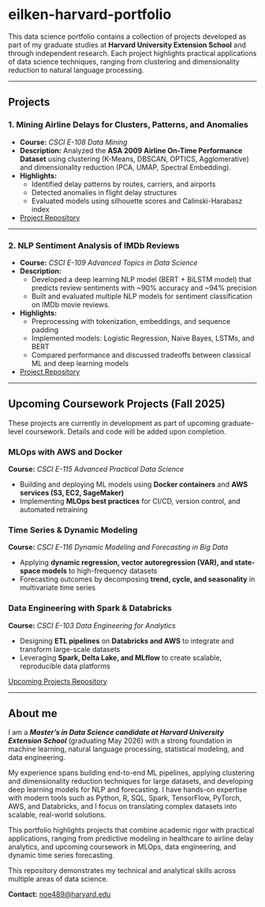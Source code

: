 # eilken-harvard-portfolio

This data science portfolio contains a collection of projects developed as part of my graduate studies at **Harvard University Extension School** and through independent research. Each project highlights practical applications of data science techniques, ranging from clustering and dimensionality reduction to natural language processing.

---

## Projects

### 1. Mining Airline Delays for Clusters, Patterns, and Anomalies
- **Course:** *CSCI E-108 Data Mining*  
- **Description:** Analyzed the **ASA 2009 Airline On-Time Performance Dataset** using clustering (K-Means, DBSCAN, OPTICS, Agglomerative) and dimensionality reduction (PCA, UMAP, Spectral Embedding).  
- **Highlights:**
  - Identified delay patterns by routes, carriers, and airports  
  - Detected anomalies in flight delay structures  
  - Evaluated models using silhouette scores and Calinski-Harabasz index  
- [Project Repository](./data_mining_airline_delays_project)

---

### 2. NLP Sentiment Analysis of IMDb Reviews
- **Course:** *CSCI E-109 Advanced Topics in Data Science*  
- **Description:**
  - Developed a deep learning NLP model (BERT + BiLSTM model) that predicts review sentiments with ~90% accuracy and ~94% precision
  - Built and evaluated multiple NLP models for sentiment classification on IMDb movie reviews.  
- **Highlights:**
  - Preprocessing with tokenization, embeddings, and sequence padding  
  - Implemented models: Logistic Regression, Naive Bayes, LSTMs, and BERT  
  - Compared performance and discussed tradeoffs between classical ML and deep learning models  
- [Project Repository](./nlp_sentiment_analysis_project)

---

## Upcoming Coursework Projects (Fall 2025)  

These projects are currently in development as part of upcoming graduate-level coursework. Details and code will be added upon completion.  

### MLOps with AWS and Docker  
**Course:** *CSCI E-115 Advanced Practical Data Science*  
- Building and deploying ML models using **Docker containers** and **AWS services (S3, EC2, SageMaker)**  
- Implementing **MLOps best practices** for CI/CD, version control, and automated retraining  

### Time Series & Dynamic Modeling  
**Course:** *CSCI E-116 Dynamic Modeling and Forecasting in Big Data* 
- Applying **dynamic regression, vector autoregression (VAR), and state-space models** to high-frequency datasets  
- Forecasting outcomes by decomposing **trend, cycle, and seasonality** in multivariate time series  

### Data Engineering with Spark & Databricks  
**Course:** *CSCI E-103 Data Engineering for Analytics*  
- Designing **ETL pipelines** on **Databricks and AWS** to integrate and transform large-scale datasets  
- Leveraging **Spark, Delta Lake, and MLflow** to create scalable, reproducible data platforms  

[Upcoming Projects Repository](./upcoming_projects)  

---

## About me
I am a ***Master’s in Data Science candidate at Harvard University Extension School*** (graduating May 2026) with a strong foundation in machine learning, natural language processing, statistical modeling, and data engineering.

My experience spans building end-to-end ML pipelines, applying clustering and dimensionality reduction techniques for large datasets, and developing deep learning models for NLP and forecasting. I have hands-on expertise with modern tools such as Python, R, SQL, Spark, TensorFlow, PyTorch, AWS, and Databricks, and I focus on translating complex datasets into scalable, real-world solutions.

This portfolio highlights projects that combine academic rigor with practical applications, ranging from predictive modeling in healthcare to airline delay analytics, and upcoming coursework in MLOps, data engineering, and dynamic time series forecasting.

This repository demonstrates my technical and analytical skills across multiple areas of data science. 

**Contact:** noe489@harvard.edu


